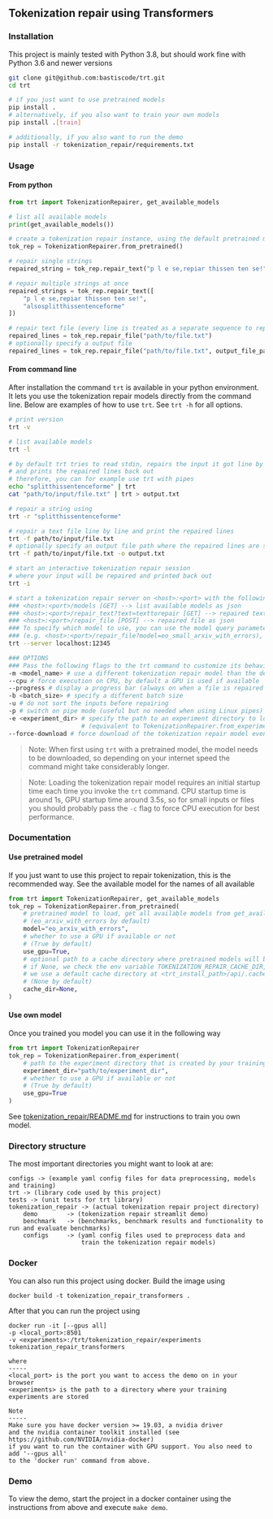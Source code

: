## Tokenization repair using Transformers

### Installation

This project is mainly tested with Python 3.8, but should work fine with Python 3.6 and newer versions

```bash
git clone git@github.com:bastiscode/trt.git
cd trt

# if you just want to use pretrained models
pip install .
# alternatively, if you also want to train your own models
pip install .[train]

# additionally, if you also want to run the demo
pip install -r tokenization_repair/requirements.txt
```

### Usage

#### From python
```python
from trt import TokenizationRepairer, get_available_models

# list all available models
print(get_available_models())

# create a tokenization repair instance, using the default pretrained model
tok_rep = TokenizationRepairer.from_pretrained()

# repair single strings
repaired_string = tok_rep.repair_text("p l e se,repiar thissen ten se!")

# repair multiple strings at once
repaired_strings = tok_rep.repair_text([
    "p l e se,repiar thissen ten se!",
    "alsosplitthissentenceforme"    
])

# repair text file (every line is treated as a separate sequence to repair)
repaired_lines = tok_rep.repair_file("path/to/file.txt")
# optionally specify a output file
repaired_lines = tok_rep.repair_file("path/to/file.txt", output_file_path="save/output/here.txt")
```

#### From command line

After installation the command `trt` is available in your python environment. It lets you use the tokenization 
repair models directly from the command line. Below are examples of how to use `trt`. 
See `trt -h` for all options.

```bash
# print version
trt -v

# list available models
trt -l

# by default trt tries to read stdin, repairs the input it got line by line 
# and prints the repaired lines back out
# therefore, you can for example use trt with pipes
echo "splitthissentenceforme" | trt
cat "path/to/input/file.txt" | trt > output.txt

# repair a string using
trt -r "splitthissentenceforme"

# repair a text file line by line and print the repaired lines
trt -f path/to/input/file.txt
# optionally specify an output file path where the repaired lines are saved
trt -f path/to/input/file.txt -o output.txt

# start an interactive tokenization repair session
# where your input will be repaired and printed back out
trt -i

# start a tokenization repair server on <host>:<port> with the following endpoints:
### <host>:<port>/models [GET] --> list available models as json 
### <host>:<port>/repair_text?text=texttorepair [GET] --> repaired text as json
### <host>:<port>/repair_file [POST] --> repaired file as json
### To specify which model to use, you can use the model query parameter 
### (e.g. <host>:<port>/repair_file?model=eo_small_arxiv_with_errors), default model is eo_arxiv_with_errors
trt --server localhost:12345

### OPTIONS
### Pass the following flags to the trt command to customize its behaviour
-m <model_name> # use a different tokenization repair model than the default one 
--cpu # force execution on CPU, by default a GPU is used if available
--progress # display a progress bar (always on when a file is repaired using -f)
-b <batch_size> # specify a different batch size
-u # do not sort the inputs before repairing
-p # switch on pipe mode (useful but no needed when using Linux pipes)
-e <experiment_dir> # specify the path to an experiment directory to load the model from 
                    # (equivalent to TokenizationRepairer.from_experiment(experiment_dir) in python API)
--force-download # force download of the tokenization repair model even if it was already downloaded
```

> Note: When first using `trt` with a pretrained model, the model needs to be downloaded, so depending on 
> your internet speed the command might take considerably longer.

> Note: Loading the tokenization repair model requires an initial startup time each time you 
> invoke the `trt` command. CPU startup time is around 1s, GPU startup time around 3.5s, so for small 
> inputs or files you should probably pass the `-c` flag to force CPU execution for best performance.

### Documentation

#### Use pretrained model
If you just want to use this project to repair tokenization, this is the
recommended way. See the available model for the names of all available
```python
from trt import TokenizationRepairer, get_available_models
tok_rep = TokenizationRepairer.from_pretrained(
    # pretrained model to load, get all available models from get_available_models() 
    # (eo_arxiv_with_errors by default)
    model="eo_arxiv_with_errors", 
    # whether to use a GPU if available or not 
    # (True by default)
    use_gpu=True, 
    # optional path to a cache directory where pretrained models will be downloaded to,
    # if None, we check the env variable TOKENIZATION_REPAIR_CACHE_DIR, if it is not set 
    # we use a default cache directory at <trt_install_path>/api/.cache 
    # (None by default)
    cache_dir=None, 
)
```

#### Use own model
Once you trained you model you can use it in the following way
```python
from trt import TokenizationRepairer
tok_rep = TokenizationRepairer.from_experiment(
    # path to the experiment directory that is created by your training run
    experiment_dir="path/to/experiment_dir",
    # whether to use a GPU if available or not 
    # (True by default)
    use_gpu=True
)
```

See [tokenization_repair/README.md](tokenization_repair/README.md) for instructions to train you own model.

### Directory structure

The most important directories you might want to look at are:
```
configs -> (example yaml config files for data preprocessing, models and training)
trt -> (library code used by this project)
tests -> (unit tests for trt library)
tokenization_repair -> (actual tokenization repair project directory)
    demo        -> (tokenization repair streamlit demo)
    benchmark   -> (benchmarks, benchmark results and functionality to run and evaluate benchmarks)
    configs     -> (yaml config files used to preprocess data and 
                    train the tokenization repair models)
```

### Docker

You can also run this project using docker. Build the image using 

`docker build -t tokenization_repair_transformers .`

After that you can run the project using

```
docker run -it [--gpus all] 
-p <local_port>:8501 
-v <experiments>:/trt/tokenization_repair/experiments 
tokenization_repair_transformers

where 
-----
<local_port> is the port you want to access the demo on in your browser
<experiments> is the path to a directory where your training experiments are stored

Note
-----
Make sure you have docker version >= 19.03, a nvidia driver
and the nvidia container toolkit installed (see https://github.com/NVIDIA/nvidia-docker)
if you want to run the container with GPU support. You also need to add '--gpus all' 
to the 'docker run' command from above.
```

### Demo

To view the demo, start the project in a docker container using the instructions from above
and execute `make demo`.
